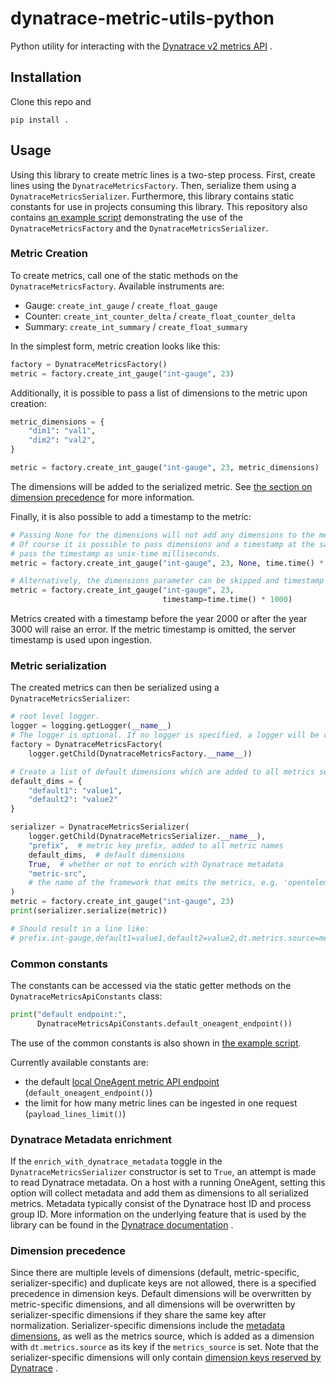 # dynatrace-metric-utils-python

Python utility for interacting with
the [Dynatrace v2 metrics API](https://www.dynatrace.com/support/help/dynatrace-api/environment-api/metric-v2/)
.

## Installation

Clone this repo and

```shell
pip install .
```

## Usage

Using this library to create metric lines is a two-step process. First, create
lines using the `DynatraceMetricsFactory`. Then, serialize them using
a `DynatraceMetricsSerializer`. Furthermore, this library contains static
constants for use in projects consuming this library. This repository also
contains [an example script](example/example.py) demonstrating the use of
the `DynatraceMetricsFactory` and the `DynatraceMetricsSerializer`.

### Metric Creation

To create metrics, call one of the static methods on
the `DynatraceMetricsFactory`. Available instruments are:

- Gauge: `create_int_gauge` / `create_float_gauge`
- Counter: `create_int_counter_delta` / `create_float_counter_delta`
- Summary: `create_int_summary` / `create_float_summary`

In the simplest form, metric creation looks like this:

```python
factory = DynatraceMetricsFactory()
metric = factory.create_int_gauge("int-gauge", 23)
```

Additionally, it is possible to pass a list of dimensions to the metric upon
creation:

```python
metric_dimensions = {
    "dim1": "val1",
    "dim2": "val2",
}

metric = factory.create_int_gauge("int-gauge", 23, metric_dimensions)
```

The dimensions will be added to the serialized metric.
See [the section on dimension precedence](#dimension-precedence) for more
information.

Finally, it is also possible to add a timestamp to the metric:

```python
# Passing None for the dimensions will not add any dimensions to the metric.
# Of course it is possible to pass dimensions and a timestamp at the same time.
# pass the timestamp as unix-time milliseconds.
metric = factory.create_int_gauge("int-gauge", 23, None, time.time() * 1000)

# Alternatively, the dimensions parameter can be skipped and timestamp can be passed as a named parameter.
metric = factory.create_int_gauge("int-gauge", 23,
                                  timestamp=time.time() * 1000)
```

Metrics created with a timestamp before the year 2000 or after the year 3000
will raise an error. If the metric timestamp is omitted, the server timestamp
is used upon ingestion.

### Metric serialization

The created metrics can then be serialized using
a `DynatraceMetricsSerializer`:

```python
# root level logger.
logger = logging.getLogger(__name__)
# The logger is optional. If no logger is specified, a logger will be created.
factory = DynatraceMetricsFactory(
    logger.getChild(DynatraceMetricsFactory.__name__))

# Create a list of default dimensions which are added to all metrics serialized by this serializer.
default_dims = {
    "default1": "value1",
    "default2": "value2"
}

serializer = DynatraceMetricsSerializer(
    logger.getChild(DynatraceMetricsSerializer.__name__),
    "prefix",  # metric key prefix, added to all metric names
    default_dims,  # default dimensions
    True,  # whether or not to enrich with Dynatrace metadata
    "metric-src",
    # the name of the framework that emits the metrics, e.g. 'opentelemetry'
)
metric = factory.create_int_gauge("int-gauge", 23)
print(serializer.serialize(metric))

# Should result in a line like: 
# prefix.int-gauge,default1=value1,default2=value2,dt.metrics.source=metric-src gauge,23
```

### Common constants

The constants can be accessed via the static getter methods on
the `DynatraceMetricsApiConstants` class:

```python
print("default endpoint:",
      DynatraceMetricsApiConstants.default_oneagent_endpoint())
```

The use of the common constants is also shown
in [the example script](example/example.py).

Currently available constants are:

- the
  default [local OneAgent metric API endpoint](https://www.dynatrace.com/support/help/how-to-use-dynatrace/metrics/metric-ingestion/ingestion-methods/local-api/) (`default_oneagent_endpoint()`)
- the limit for how many metric lines can be ingested in one
  request (`payload_lines_limit()`)

### Dynatrace Metadata enrichment

If the `enrich_with_dynatrace_metadata` toggle in
the `DynatraceMetricsSerializer`
constructor is set to `True`, an attempt is made to read Dynatrace metadata. On
a host with a running OneAgent, setting this option will collect metadata and
add them as dimensions to all serialized metrics. Metadata typically consist of
the Dynatrace host ID and process group ID. More information on the underlying
feature that is used by the library can be found in
the [Dynatrace documentation](https://www.dynatrace.com/support/help/how-to-use-dynatrace/metrics/metric-ingestion/ingestion-methods/enrich-metrics/)
.

### Dimension precedence

Since there are multiple levels of dimensions (default, metric-specific,
serializer-specific) and duplicate keys are not allowed, there is a specified
precedence in dimension keys. Default dimensions will be overwritten by
metric-specific dimensions, and all dimensions will be overwritten by
serializer-specific dimensions if they share the same key after normalization.
Serializer-specific dimensions include
the [metadata dimensions](#dynatrace-metadata-enrichment), as well as the
metrics source, which is added as a dimension with `dt.metrics.source` as its
key if the `metrics_source` is set. Note that the serializer-specific
dimensions will only
contain [dimension keys reserved by Dynatrace](https://www.dynatrace.com/support/help/how-to-use-dynatrace/metrics/metric-ingestion/metric-ingestion-protocol/#syntax)
.
